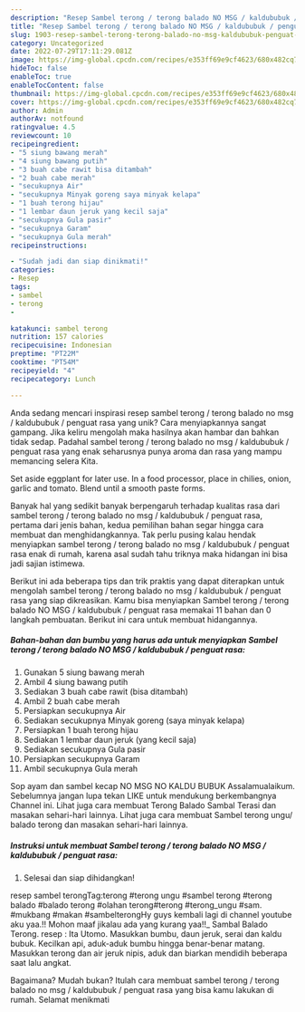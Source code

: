 ```yaml
---
description: "Resep Sambel terong / terong balado NO MSG / kaldububuk / penguat rasa yang Bisa Manjain Lidah"
title: "Resep Sambel terong / terong balado NO MSG / kaldububuk / penguat rasa yang Bisa Manjain Lidah"
slug: 1903-resep-sambel-terong-terong-balado-no-msg-kaldububuk-penguat-rasa-yang-bisa-manjain-lidah
category: Uncategorized
date: 2022-07-29T17:11:29.081Z
image: https://img-global.cpcdn.com/recipes/e353ff69e9cf4623/680x482cq70/sambel-terong-terong-balado-no-msg-kaldububuk-penguat-rasa-foto-resep-utama.jpg
hideToc: false
enableToc: true
enableTocContent: false
thumbnail: https://img-global.cpcdn.com/recipes/e353ff69e9cf4623/680x482cq70/sambel-terong-terong-balado-no-msg-kaldububuk-penguat-rasa-foto-resep-utama.jpg
cover: https://img-global.cpcdn.com/recipes/e353ff69e9cf4623/680x482cq70/sambel-terong-terong-balado-no-msg-kaldububuk-penguat-rasa-foto-resep-utama.jpg
author: Admin
authorAv: notfound
ratingvalue: 4.5
reviewcount: 10
recipeingredient:
- "5 siung bawang merah"
- "4 siung bawang putih"
- "3 buah cabe rawit bisa ditambah"
- "2 buah cabe merah"
- "secukupnya Air"
- "secukupnya Minyak goreng saya minyak kelapa"
- "1 buah terong hijau"
- "1 lembar daun jeruk yang kecil saja"
- "secukupnya Gula pasir"
- "secukupnya Garam"
- "secukupnya Gula merah"
recipeinstructions:

- "Sudah jadi dan siap dinikmati!"
categories:
- Resep
tags:
- sambel
- terong
- 

katakunci: sambel terong  
nutrition: 157 calories
recipecuisine: Indonesian
preptime: "PT22M"
cooktime: "PT54M"
recipeyield: "4"
recipecategory: Lunch

---
```





Anda sedang mencari inspirasi resep sambel terong / terong balado no msg / kaldububuk / penguat rasa yang unik? Cara menyiapkannya sangat gampang. Jika keliru mengolah maka hasilnya akan hambar dan bahkan tidak sedap. Padahal sambel terong / terong balado no msg / kaldububuk / penguat rasa yang enak seharusnya punya aroma dan rasa yang mampu memancing selera Kita.





Set aside eggplant for later use. In a food processor, place in chilies, onion, garlic and tomato. Blend until a smooth paste forms.

Banyak hal yang sedikit banyak berpengaruh terhadap kualitas rasa dari sambel terong / terong balado no msg / kaldububuk / penguat rasa, pertama dari jenis bahan, kedua pemilihan bahan segar hingga cara membuat dan menghidangkannya. Tak perlu pusing kalau hendak menyiapkan sambel terong / terong balado no msg / kaldububuk / penguat rasa enak di rumah, karena asal sudah tahu triknya maka hidangan ini bisa jadi sajian istimewa.






Berikut ini ada beberapa tips dan trik praktis yang dapat diterapkan untuk mengolah sambel terong / terong balado no msg / kaldububuk / penguat rasa yang siap dikreasikan. Kamu bisa menyiapkan Sambel terong / terong balado NO MSG / kaldububuk / penguat rasa memakai 11 bahan dan 0 langkah pembuatan. Berikut ini cara untuk membuat hidangannya.

<!--inarticleads1-->

##### Bahan-bahan dan bumbu yang harus ada untuk menyiapkan Sambel terong / terong balado NO MSG / kaldububuk / penguat rasa:

1. Gunakan 5 siung bawang merah
1. Ambil 4 siung bawang putih
1. Sediakan 3 buah cabe rawit (bisa ditambah)
1. Ambil 2 buah cabe merah
1. Persiapkan secukupnya Air
1. Sediakan secukupnya Minyak goreng (saya minyak kelapa)
1. Persiapkan 1 buah terong hijau
1. Sediakan 1 lembar daun jeruk (yang kecil saja)
1. Sediakan secukupnya Gula pasir
1. Persiapkan secukupnya Garam
1. Ambil secukupnya Gula merah


Sop ayam dan sambel kecap NO MSG NO KALDU BUBUK Assalamualaikum. Sebelumnya jangan lupa tekan LIKE untuk mendukung berkembangnya Channel ini. Lihat juga cara membuat Terong Balado Sambal Terasi dan masakan sehari-hari lainnya. Lihat juga cara membuat Sambel terong ungu/ balado terong dan masakan sehari-hari lainnya. 

<!--inarticleads2-->

##### Instruksi untuk membuat Sambel terong / terong balado NO MSG / kaldububuk / penguat rasa:


1. Selesai dan siap dihidangkan!

resep sambel terongTag:terong #terong ungu #sambel terong #terong balado #balado terong #olahan terong#terong #terong_ungu #sam. #mukbang #makan #sambelterongHy guys kembali lagi di channel youtube aku yaa.!! Mohon maaf jikalau ada yang kurang yaa!!_ Sambal Balado Terong. resep : Ita Utomo. Masukkan bumbu, daun jeruk, serai dan kaldu bubuk. Kecilkan api, aduk-aduk bumbu hingga benar-benar matang. Masukkan terong dan air jeruk nipis, aduk dan biarkan mendidih beberapa saat lalu angkat. 

Bagaimana? Mudah bukan? Itulah cara membuat sambel terong / terong balado no msg / kaldububuk / penguat rasa yang bisa kamu lakukan di rumah. Selamat menikmati
